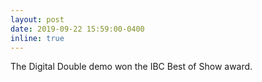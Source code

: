 ```yaml
---
layout: post
date: 2019-09-22 15:59:00-0400
inline: true
---
```


The Digital Double demo won the IBC Best of Show award.
